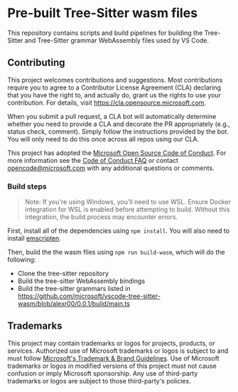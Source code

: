 # Pre-built Tree-Sitter wasm files

This repository contains scripts and build pipelines for building the Tree-Sitter and Tree-Sitter grammar WebAssembly files used by VS Code.

## Contributing

This project welcomes contributions and suggestions.  Most contributions require you to agree to a
Contributor License Agreement (CLA) declaring that you have the right to, and actually do, grant us
the rights to use your contribution. For details, visit https://cla.opensource.microsoft.com.

When you submit a pull request, a CLA bot will automatically determine whether you need to provide
a CLA and decorate the PR appropriately (e.g., status check, comment). Simply follow the instructions
provided by the bot. You will only need to do this once across all repos using our CLA.

This project has adopted the [Microsoft Open Source Code of Conduct](https://opensource.microsoft.com/codeofconduct/).
For more information see the [Code of Conduct FAQ](https://opensource.microsoft.com/codeofconduct/faq/) or
contact [opencode@microsoft.com](mailto:opencode@microsoft.com) with any additional questions or comments.

### Build steps

> Note: If you're using Windows, you'll need to use WSL. Ensure Docker integration for WSL is enabled before attempting to build. Without this integration, the build process may encounter errors.

First, install all of the dependencies using `npm install`. You will also need to install [emscripten](https://emscripten.org/docs/getting_started/downloads.html). 

Then, build the the wasm files using `npm run build-wasm`, which will do the following:
- Clone the tree-sitter repository
- Build the tree-sitter WebAssembly bindings
- Build the tree-sitter grammars listed in https://github.com/microsoft/vscode-tree-sitter-wasm/blob/alexr00/0.0.1/build/main.ts

## Trademarks

This project may contain trademarks or logos for projects, products, or services. Authorized use of Microsoft 
trademarks or logos is subject to and must follow 
[Microsoft's Trademark & Brand Guidelines](https://www.microsoft.com/en-us/legal/intellectualproperty/trademarks/usage/general).
Use of Microsoft trademarks or logos in modified versions of this project must not cause confusion or imply Microsoft sponsorship.
Any use of third-party trademarks or logos are subject to those third-party's policies.
